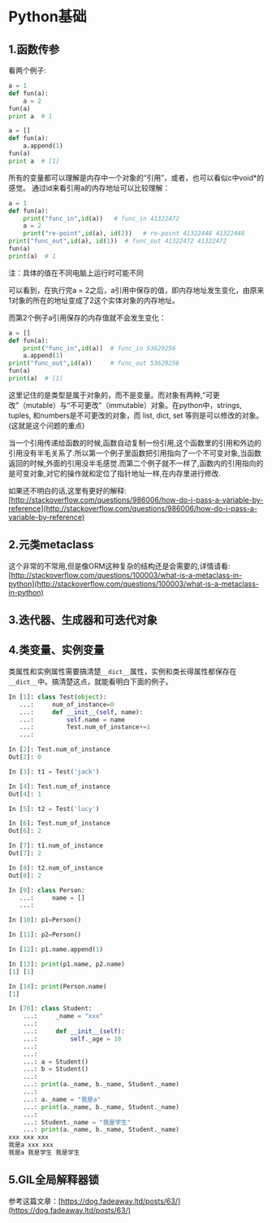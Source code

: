 # Python基础

## 1.函数传参

看两个例子:


```python
a = 1
def fun(a):
    a = 2
fun(a)
print a  # 1
```

```python
a = []
def fun(a):
    a.append(1)
fun(a)
print a  # [1]

```
所有的变量都可以理解是内存中一个对象的“引用”，或者，也可以看似c中void*的感觉。
通过id来看引用a的内存地址可以比较理解：

```python
a = 1
def fun(a):
    print("func_in",id(a))   # func_in 41322472
    a = 2
    print("re-point",id(a), id(2))   # re-point 41322448 41322448
print("func_out",id(a), id(1))  # func_out 41322472 41322472
fun(a)
print(a)  # 1
```
注：具体的值在不同电脑上运行时可能不同

可以看到，在执行完a = 2之后，a引用中保存的值，即内存地址发生变化，由原来1对象的所在的地址变成了2这个实体对象的内存地址。

而第2个例子a引用保存的内存值就不会发生变化：

```python
a = []
def fun(a):
    print("func_in",id(a))  # func_in 53629256
    a.append(1)
print("func_out",id(a))     # func_out 53629256
fun(a)
print(a)  # [1]
```
这里记住的是类型是属于对象的，而不是变量。而对象有两种,“可更改”（mutable）与“不可更改”（immutable）对象。在python中，strings, tuples, 和numbers是不可更改的对象，而 list, dict, set 等则是可以修改的对象。(这就是这个问题的重点)

当一个引用传递给函数的时候,函数自动复制一份引用,这个函数里的引用和外边的引用没有半毛关系了.所以第一个例子里函数把引用指向了一个不可变对象,当函数返回的时候,外面的引用没半毛感觉.而第二个例子就不一样了,函数内的引用指向的是可变对象,对它的操作就和定位了指针地址一样,在内存里进行修改.

如果还不明白的话,这里有更好的解释: [http://stackoverflow.com/questions/986006/how-do-i-pass-a-variable-by-reference](http://stackoverflow.com/questions/986006/how-do-i-pass-a-variable-by-reference)

## 2.元类metaclass
这个非常的不常用,但是像ORM这种复杂的结构还是会需要的,详情请看:[http://stackoverflow.com/questions/100003/what-is-a-metaclass-in-python](http://stackoverflow.com/questions/100003/what-is-a-metaclass-in-python)

## 3.迭代器、生成器和可迭代对象

## 4.类变量、实例变量

类属性和实例属性需要搞清楚`__dict__`属性，实例和类长得属性都保存在`__dict__`中。搞清楚这点，就能看明白下面的例子。

```python
In [1]: class Test(object):
   ...:     num_of_instance=0
   ...:     def __init__(self, name):
   ...:         self.name = name
   ...:         Test.num_of_instance+=1
   ...:

In [2]: Test.num_of_instance
Out[2]: 0

In [3]: t1 = Test('jack')

In [4]: Test.num_of_instance
Out[4]: 1

In [5]: t2 = Test('lucy')

In [6]: Test.num_of_instance
Out[6]: 2

In [7]: t1.num_of_instance
Out[7]: 2

In [8]: t2.num_of_instance
Out[8]: 2
```

```python
In [9]: class Person:
   ...:     name = []
   ...:

In [10]: p1=Person()

In [11]: p2=Person()

In [12]: p1.name.append(1)

In [13]: print(p1.name, p2.name)
[1] [1]

In [14]: print(Person.name)
[1]
```

```python
In [70]: class Student:
    ...:     _name = "xxx"
    ...: 
    ...:     def __init__(self):
    ...:         self._age = 10
    ...: 
    ...: 
    ...: a = Student()
    ...: b = Student()
    ...: 
    ...: print(a._name, b._name, Student._name)
    ...: 
    ...: a._name = "我是a"
    ...: print(a._name, b._name, Student._name)
    ...: 
    ...: Student._name = "我是学生"
    ...: print(a._name, b._name, Student._name)
xxx xxx xxx
我是a xxx xxx
我是a 我是学生 我是学生
```

## 5.GIL全局解释器锁

参考这篇文章：[https://dog.fadeaway.ltd/posts/63/](https://dog.fadeaway.ltd/posts/63/)

